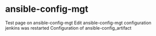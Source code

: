 # ansible-config-mgt
Test page on ansible-config-mgt
Edit ansible-config-mgt configuration
jenkins was restarted
Configuration of ansible-config_artifact
